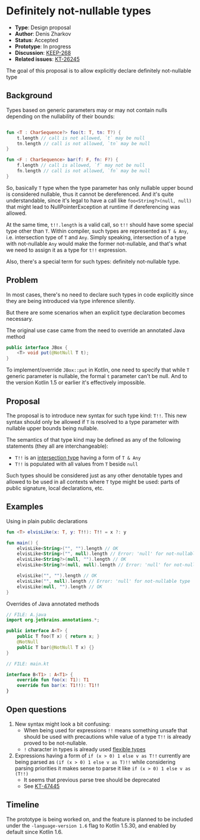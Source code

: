 # Definitely not-nullable types

* **Type**: Design proposal
* **Author**: Denis Zharkov
* **Status**: Accepted
* **Prototype**: In progress
* **Discussion**: [KEEP-268](https://github.com/Kotlin/KEEP/issues/268)
* **Related issues**: [KT-26245](https://youtrack.jetbrains.com/issue/KT-26245)

The goal of this proposal is to allow explicitly declare definitely not-nullable type

## Background

Types based on generic parameters may or may not contain nulls depending on the nullability of their bounds:
```kotlin

fun <T : CharSequence?> foo(t: T, tn: T?) {
    t.length // call is not allowed, `t` may be null
    tn.length // call is not allowed, `tn` may be null
}

fun <F : CharSequence> bar(f: F, fn: F?) {
    f.length // call is allowed, `f` may not be null
    fn.length // call is not allowed, `fn` may be null
}
```

So, basically `T` type when the type parameter has only nullable upper bound is considered nullable, thus it cannot be 
dereferenced.
And it's quite understandable, since it's legal to have a call like `foo<String?>(null, null)` that might lead 
to NullPointerException at runtime if dereferencing was allowed.

At the same time, `t!!.length` is a valid call, so `t!!` should have some special type other than `T`.
Within compiler, such types are represented as `T & Any`, i.e. intersection type of `T` and `Any`.
Simply speaking, intersection of a type with not-nullable `Any` would make the former not-nullable, and that's what 
we need to assign it as a type for `t!!` expression.

Also, there's a special term for such types: definitely not-nullable type.

## Problem

In most cases, there's no need to declare such types in code explicitly since they are being introduced via type
inference silently.

But there are some scenarios when an explicit type declaration becomes necessary.

The original use case came from the need to override an annotated Java method
```java
public interface JBox {
    <T> void put(@NotNull T t);
}
```    

To implement/override `JBox::put` in Kotlin, one need to specify that while `T` generic parameter is nullable, the formal
`t` parameter can't be null.
And to the version Kotlin 1.5 or earlier it's effectively impossible.

## Proposal

The proposal is to introduce new syntax for such type kind: `T!!`.
This new syntax should only be allowed if `T` is resolved to a type parameter with nullable upper bounds being nullable.

The semantics of that type kind may be defined as any of the following statements (they all are interchangeable):
- `T!!` is an [intersection type](https://kotlinlang.org/spec/type-system.html#intersection-types) having a form of `T & Any`
- `T!!` is populated with all values from `T` beside `null`

Such types should be considered just as any other denotable types and allowed to be used in all contexts where `T` type 
might be used: parts of public signature, local declarations, etc.

## Examples

Using in plain public declarations

```kotlin
fun <T> elvisLike(x: T, y: T!!): T!! = x ?: y

fun main() {
    elvisLike<String>("", "").length // OK
    elvisLike<String>("", null).length // Error: 'null' for not-nullable type
    elvisLike<String?>(null, "").length // OK
    elvisLike<String?>(null, null).length // Error: 'null' for not-nullable type

    elvisLike("", "").length // OK
    elvisLike("", null).length // Error: 'null' for not-nullable type
    elvisLike(null, "").length // OK
}
```

Overrides of Java annotated methods

```kotlin
// FILE: A.java
import org.jetbrains.annotations.*;

public interface A<T> {
    public T foo(T x) { return x; }
    @NotNull
    public T bar(@NotNull T x) {}
}

// FILE: main.kt

interface B<T1> : A<T1> {
    override fun foo(x: T1): T1
    override fun bar(x: T1!!): T1!!
}
```

## Open questions

1) New syntax might look a bit confusing:
   - When being used for expressions `!!` means something unsafe that should be used with precautions 
     while value of a type `T!!` is already proved to be not-nullable.
   - `!` character in types is already used [flexible types](https://github.com/JetBrains/kotlin/blob/master/spec-docs/flexible-java-types.md)
2) Expressions having a form of `if (x > 0) 1 else v as T!!` currently are being parsed as `(if (x > 0) 1 else v as T)!!`
while considering parsing priorities it makes sense to parse it like `if (x > 0) 1 else v as (T!!)`
   - It seems that previous parse tree should be deprecated
   - See [KT-47445](https://youtrack.jetbrains.com/issue/KT-47445)

## Timeline

The prototype is being worked on, and the feature is planned to be included under the `-language-version 1.6` flag to Kotlin 1.5.30, and enabled by default since Kotlin 1.6.
